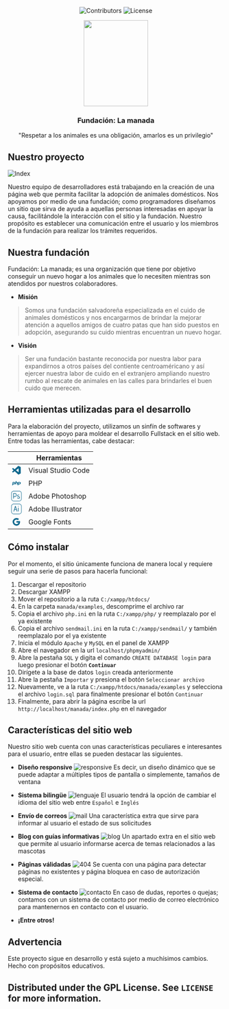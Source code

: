 <span align="center">

![Contributors][contributors-shield] ![License][license-shield]

</span>

<!-- Header -->
<p align="center">
	<a href="#"><img src="./src/logos/logo_circle_full.svg" width="150px"  height="200px"></a>
	<h3 align="center"> Fundación: La manada  </h3>
	<p align="center"> "Respetar a los animales es una obligación, amarlos es un privilegio" </p>
</p>

<!-- About -->
## Nuestro proyecto
![Index](./src/readme/header.jpg)

Nuestro equipo de desarrolladores está trabajando en la creación de una página web que permita facilitar la adopción de animales domésticos. Nos apoyamos por medio de una fundación; como programadores diseñamos un sitio que sirva de ayuda a aquellas personas interesadas en apoyar la causa, facilitándole la interacción con el sitio y la fundación. Nuestro propósito es establecer una comunicación entre el usuario y los miembros de la fundación para realizar los trámites requeridos.

## Nuestra fundación
Fundación: La manada; es una organización que tiene por objetivo conseguir un nuevo hogar a los animales que lo necesiten mientras son atendidos por nuestros colaboradores.

* **Misión**
> Somos una fundación salvadoreña especializada en el cuido de animales domésticos y nos encargarmos de brindar la mejorar atención a aquellos amigos de cuatro patas que han sido puestos en adopción, asegurando su cuido mientras encuentran un nuevo hogar.

* **Visión**
> Ser una fundación bastante reconocida por nuestra labor para expandirnos a otros países del contiente centroaméricano y así ejercer nuestra labor de cuido en el extranjero ampliando nuestro rumbo al rescate de animales en las calles para brindarles el buen cuido que merecen.


<!-- Tools -->
## Herramientas utilizadas para el desarrollo
Para la elaboración del proyecto, utilizamos un sinfín de softwares y herramientas de apoyo para moldear el desarrollo Fullstack en el sitio web. Entre todas las herramientas, cabe destacar:

|   | Herramientas       |
|---|--------------------|
| <svg xmlns="http://www.w3.org/2000/svg" width="24" height="24" viewBox="0 0 24 24" style="fill: #11698e;transform: ;msFilter:;"><path d="m21.29 4.1-4.12-2a1.36 1.36 0 0 0-.48-.1h-.08a1.18 1.18 0 0 0-.72.24l-.14.12-7.88 7.19L4.44 7a.83.83 0 0 0-.54-.17.88.88 0 0 0-.53.17l-1.1 1a.8.8 0 0 0-.27.61.84.84 0 0 0 .27.62l3 2.71-3 2.72a.84.84 0 0 0 0 1.23l1.1 1a.89.89 0 0 0 .6.22.93.93 0 0 0 .47-.17l3.43-2.61 7.88 7.19a1.2 1.2 0 0 0 .76.36h.17a1 1 0 0 0 .49-.12l4.12-2a1.25 1.25 0 0 0 .71-1.1V5.23a1.26 1.26 0 0 0-.71-1.13zM17 16.47l-6-4.53 6-4.53z"></path></svg> | Visual Studio Code |
| <svg xmlns="http://www.w3.org/2000/svg" width="24" height="24" viewBox="0 0 24 24" style="fill: #11698e;transform: ;msFilter:;"><path d="M2.15 16.78h1.57a.14.14 0 0 0 .14-.12l.35-1.82h1.22a4.88 4.88 0 0 0 1.51-.2A2.79 2.79 0 0 0 8 14a3.18 3.18 0 0 0 .67-.85 3.43 3.43 0 0 0 .36-1 2.43 2.43 0 0 0-.41-2.16 2.64 2.64 0 0 0-2.09-.78h-3a.16.16 0 0 0-.15.13L2 16.6a.19.19 0 0 0 0 .13.17.17 0 0 0 .15.05zM5 10.62h1a1.45 1.45 0 0 1 1.08.29c.17.18.2.52.11 1a1.81 1.81 0 0 1-.57 1.12 2.17 2.17 0 0 1-1.33.33h-.8zm9.8-.95a2.7 2.7 0 0 0-1.88-.51h-1.19l.33-1.76a.15.15 0 0 0 0-.13.16.16 0 0 0-.11 0h-1.57a.14.14 0 0 0-.14.12l-1.38 7.27a.13.13 0 0 0 0 .12.13.13 0 0 0 .11.06h1.54a.14.14 0 0 0 .14-.13l.77-4.07h1.11c.45 0 .61.1.66.16a.81.81 0 0 1 0 .62l-.61 3.24a.13.13 0 0 0 0 .12.14.14 0 0 0 .11.06h1.56a.16.16 0 0 0 .15-.13l.64-3.4a1.7 1.7 0 0 0-.24-1.64zm4.52-.51h-3.13a.14.14 0 0 0-.15.13l-1.46 7.31a.16.16 0 0 0 0 .13.14.14 0 0 0 .11.05h1.63a.14.14 0 0 0 .15-.12l.37-1.82h1.27a5.28 5.28 0 0 0 1.56-.2 3 3 0 0 0 1.18-.64 3.31 3.31 0 0 0 .7-.85 3.45 3.45 0 0 0 .37-1 2.38 2.38 0 0 0-.42-2.16 2.81 2.81 0 0 0-2.18-.83zm.62 2.77a1.83 1.83 0 0 1-.6 1.12 2.28 2.28 0 0 1-1.37.33h-.8l.54-2.76h1a1.6 1.6 0 0 1 1.13.29c.16.18.16.52.1 1.02z"></path></svg> | PHP              	 |
| <svg version="1.1" id="Capa_1" xmlns="http://www.w3.org/2000/svg" xmlns:xlink="http://www.w3.org/1999/xlink" x="0px" y="0px" viewBox="0 0 54 54" style="fill: #11698e;enable-background:new 0 0 54 54;" xml:space="preserve"><path d="M41.824,0H12.176C5.462,0,0,5.462,0,12.176v29.648C0,48.538,5.462,54,12.176,54h29.648C48.538,54,54,48.538,54,41.824V12.176C54,5.462,48.538,0,41.824,0z M52,41.824C52,47.435,47.435,52,41.824,52H12.176C6.565,52,2,47.435,2,41.824V12.176C2,6.565,6.565,2,12.176,2h29.648C47.435,2,52,6.565,52,12.176V41.824z"/><path d="M19.92,12h-9.64v28h2.88v-9.2h7.04c1.36,0,2.533-0.246,3.52-0.74c0.986-0.493,1.72-1.065,2.2-1.72c0.48-0.653,0.86-1.493,1.14-2.52c0.28-1.026,0.446-1.88,0.5-2.561c0.053-0.68,0.08-1.486,0.08-2.42c0-2.64-0.634-4.773-1.9-6.399C24.473,12.813,22.533,12,19.92,12z M24.74,22.6c-0.014,0.4-0.107,1-0.28,1.801c-0.173,0.8-0.414,1.413-0.72,1.84c-0.307,0.427-0.794,0.826-1.46,1.2C21.613,27.813,20.8,28,19.84,28h-6.68V14.8h6.52c3.386,0,5.08,2.027,5.08,6.08C24.76,21.627,24.753,22.2,24.74,22.6z"/><path d="M41.22,29.44c-1.054-0.427-2.114-0.813-3.18-1.16c-1.067-0.347-2.027-0.773-2.88-1.28c-0.854-0.506-1.28-1.2-1.28-2.08c0-0.8,0.34-1.46,1.02-1.979c0.68-0.521,1.713-0.78,3.1-0.78c1.386,0,2.506,0.334,3.36,1l0.92-2.521L41.8,20.36c-0.32-0.187-0.854-0.38-1.6-0.58c-0.747-0.2-1.547-0.3-2.4-0.3c-2.427,0-4.18,0.579-5.26,1.739s-1.62,2.414-1.62,3.761s0.493,2.486,1.48,3.42c0.8,0.8,1.727,1.387,2.78,1.76c1.053,0.374,2.1,0.727,3.14,1.06c1.04,0.334,1.92,0.787,2.64,1.36c0.72,0.573,1.08,1.347,1.08,2.32s-0.42,1.72-1.26,2.239c-0.84,0.521-1.834,0.78-2.98,0.78s-2.16-0.273-3.04-0.82c-0.88-0.546-1.374-1.313-1.48-2.3l-2.8,0.12c0.053,1.6,0.733,2.947,2.04,4.04c1.306,1.093,3.113,1.64,5.42,1.64c2.306,0,4.06-0.554,5.26-1.659c1.2-1.106,1.8-2.406,1.8-3.9c0-1.493-0.367-2.693-1.1-3.6S42.273,29.867,41.22,29.44z"/></svg> | Adobe Photoshop    |
| <svg version="1.1" id="Capa_1" xmlns="http://www.w3.org/2000/svg" xmlns:xlink="http://www.w3.org/1999/xlink" x="0px" y="0px" viewBox="0 0 54 54" style="fill: #11698e;enable-background:new 0 0 54 54;" xml:space="preserve"><path d="M41.824,0H12.176C5.462,0,0,5.462,0,12.176v29.648C0,48.538,5.462,54,12.176,54h29.648C48.538,54,54,48.538,54,41.824V12.176C54,5.462,48.538,0,41.824,0z M52,41.824C52,47.435,47.435,52,41.824,52H12.176C6.565,52,2,47.435,2,41.824V12.176C2,6.565,6.565,2,12.176,2h29.648C47.435,2,52,6.565,52,12.176V41.824z"/><path d="M19.84,12L11.6,40h3.12l2.64-9.04h8.32L28.44,40h3.24l-8.52-28H19.84z M18.12,28l3.36-11.36L24.96,28H18.12z"/><path d="M36.859,11.6c-0.44,0-0.827,0.167-1.16,0.5c-0.334,0.334-0.5,0.714-0.5,1.141s0.166,0.807,0.5,1.14c0.333,0.334,0.72,0.5,1.16,0.5c0.44,0,0.82-0.16,1.14-0.479c0.32-0.32,0.48-0.707,0.48-1.16S38.32,12.4,38,12.08C37.68,11.76,37.3,11.6,36.859,11.6z"/><rect x="35.359" y="19.96" width="2.88" height="20.04"/></svg> | Adobe Illustrator  |
| <svg xmlns="http://www.w3.org/2000/svg" width="24" height="24" viewBox="0 0 24 24" style="fill: #11698e;transform: ;msFilter:;"><path d="M20.283 10.356h-8.327v3.451h4.792c-.446 2.193-2.313 3.453-4.792 3.453a5.27 5.27 0 0 1-5.279-5.28 5.27 5.27 0 0 1 5.279-5.279c1.259 0 2.397.447 3.29 1.178l2.6-2.599c-1.584-1.381-3.615-2.233-5.89-2.233a8.908 8.908 0 0 0-8.934 8.934 8.907 8.907 0 0 0 8.934 8.934c4.467 0 8.529-3.249 8.529-8.934 0-.528-.081-1.097-.202-1.625z"></path></svg> | Google Fonts       |

<!-- How to use -->
## Cómo instalar
Por el momento, el sitio únicamente funciona de manera local y requiere seguir una serie de pasos para hacerla funcional:

1. Descargar el repositorio
2. Descargar XAMPP
3. Mover el repositorio a la ruta `C:/xampp/htdocs/`
4. En la carpeta `manada/examples`, descomprime el archivo rar
5. Copia el archivo `php.ini` en la ruta `C:/xampp/php/` y reemplazalo por el ya existente
6. Copia el archivo `sendmail.ini` en la ruta `C:/xampp/sendmail/` y también reemplazalo por el ya existente
7. Inicia el módulo `Apache` y `MySQL` en el panel de XAMPP
8. Abre el navegador en la url `localhost/phpmyadmin/`
9. Abre la pestaña `SQL` y digita el comando `CREATE DATABASE login` para luego presionar el botón **`Continuar`**
10. Dirígete a la base de datos `login` creada anteriormente
11. Abre la pestaña `Importar` y presiona el botón `Seleccionar archivo`
12. Nuevamente, ve a la ruta `C:/xampp/htdocs/manada/examples` y selecciona el archivo `login.sql` para finalmente presionar el botón `Continuar`
13. Finalmente, para abrir la página escribe la url `http://localhost/manada/index.php` en el navegador


## Características del sitio web
Nuestro sitio web cuenta con unas características peculiares e interesantes para el usuario, entre ellas se pueden destacar las siguientes.

- **Diseño responsive**
![responsive](./src/readme/responsive.jpg)
Es decir, un diseño dinámico que se puede adaptar a múltiples tipos de pantalla o simplemente, tamaños de ventana

- **Sistema bilingüe**
![lenguaje](./src/readme/lenguaje.jpg)
El usuario tendrá la opción de cambiar el idioma del sitio web entre `Español` e `Inglés`

- **Envío de correos**
![mail](./src/readme/mail.jpg)
Una característica extra que sirve para informar al usuario el estado de sus solicitudes

- **Blog con guías informativas**
![blog](./src/readme/blog.jpg)
Un apartado extra en el sitio web que permite al usuario informarse acerca de temas relacionados a las mascotas

<!-- - **Sistema de cuentas**
![login](./src/readme/login.jpg)
Para poder manejar y utilizar de manera correcta la página, el usuario podrá crear una cuenta e iniciar sesión en ella para llevar a cabo los procesos que lo requieran -->

- **Páginas válidadas**
![404](./src/readme/404.jpg)
Se cuenta con una página para detectar páginas no existentes y página bloquea en caso de autorización especial.

- **Sistema de contacto**
![contacto](./src/readme/contacto.jpg)
En caso de dudas, reportes o quejas; contamos con un sistema de contacto por medio de correo electrónico para mantenernos en contacto con el usuario.

- **¡Entre otros!**

## Advertencia
Este proyecto sigue en desarrollo y está sujeto a muchísimos cambios. Hecho con propósitos educativos.

<!-- Licencia -->
Distributed under the GPL License. See `LICENSE` for more information.
---

<!-- Declaraciones -->
[contributors-shield]: https://img.shields.io/github/contributors/Javithor360/manada.svg?style=for-the-badge
[license-shield]: https://img.shields.io/github/license/Javithor360/manada.svg?style=for-the-badge